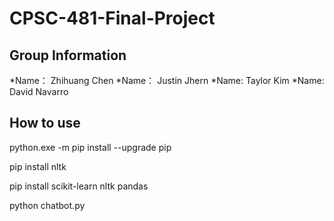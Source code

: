 # CPSC-481-Final-Project

## Group Information
*Name： Zhihuang Chen
*Name： Justin Jhern
*Name:  Taylor Kim
*Name:  David Navarro



## How to use
python.exe -m pip install --upgrade pip

pip install nltk

pip install scikit-learn nltk pandas

python chatbot.py

